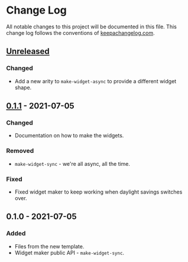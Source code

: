 # Change Log
All notable changes to this project will be documented in this file. This change log follows the conventions of [keepachangelog.com](http://keepachangelog.com/).

## [Unreleased]
### Changed
- Add a new arity to `make-widget-async` to provide a different widget shape.

## [0.1.1] - 2021-07-05
### Changed
- Documentation on how to make the widgets.

### Removed
- `make-widget-sync` - we're all async, all the time.

### Fixed
- Fixed widget maker to keep working when daylight savings switches over.

## 0.1.0 - 2021-07-05
### Added
- Files from the new template.
- Widget maker public API - `make-widget-sync`.

[Unreleased]: https://github.com/your-name/aprendendo-clojure/compare/0.1.1...HEAD
[0.1.1]: https://github.com/your-name/aprendendo-clojure/compare/0.1.0...0.1.1

